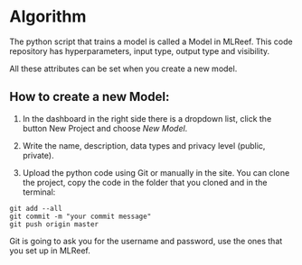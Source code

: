 # Algorithm

The python script that trains a model is called a Model in MLReef. This code repository has hyperparameters, input type, output type and visibility.

All these attributes can be set when you create a new model.

## How to create a new Model:

1. In the dashboard in the right side there is a dropdown list, click the button New Project and choose *New Model*.

2. Write the name, description, data types and privacy level (public, private).

3. Upload the python code using Git or manually in the site. You can clone the project, copy the code in the folder that you cloned and in the terminal:

```shell
git add --all
git commit -m "your commit message"
git push origin master
```
Git is going to ask you for the username and password, use the ones that you set up in MLReef.




